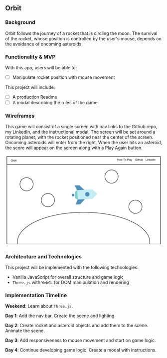 ## Orbit

### Background

Orbit follows the journey of a rocket that is circling the moon. The survival of the rocket, whose position is controlled by the user's mouse, depends on the avoidance of oncoming asteroids.

### Functionality & MVP  

With this app, users will be able to:

- [ ] Manipulate rocket position with mouse movement

This project will include:

- [ ] A production Readme
- [ ] A modal describing the rules of the game

### Wireframes

This game will consist of a single screen with nav links to the Github repo, my LinkedIn, and the instructional modal. The screen will be set around a rotating planet, with the rocket positioned near the center of the screen. Oncoming asteroids will enter from the right. When the user hits an asteroid, the score will appear on the screen along with a Play Again button.

![wireframes](images/wireframe.png)

### Architecture and Technologies

This project will be implemented with the following technologies:

- Vanilla JavaScript for overall structure and game logic
- `Three.js` with `WebGL` for DOM manipulation and rendering


### Implementation Timeline

**Weekend**: Learn about `Three.js`.

**Day 1**: Add the nav bar. Create the scene and lighting.

**Day 2**: Create rocket and asteroid objects and add them to the scene. Animate the scene.

**Day 3**: Add responsiveness to mouse movement and start on game logic.  

**Day 4**: Continue developing game logic. Create a modal with instructions.
